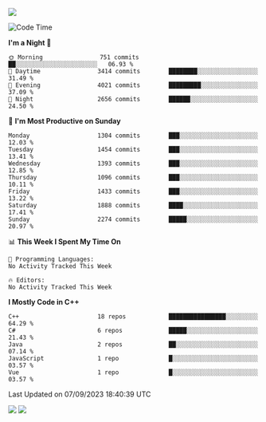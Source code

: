 ![](https://komarev.com/ghpvc/?username=lilpidgey&color=red)
<!--START_SECTION:waka-->
![Code Time](http://img.shields.io/badge/Code%20Time-1%2C491%20hrs%2018%20mins-blue)

**I'm a Night 🦉** 

```text
🌞 Morning                751 commits         ██░░░░░░░░░░░░░░░░░░░░░░░   06.93 % 
🌆 Daytime                3414 commits        ████████░░░░░░░░░░░░░░░░░   31.49 % 
🌃 Evening                4021 commits        █████████░░░░░░░░░░░░░░░░   37.09 % 
🌙 Night                  2656 commits        ██████░░░░░░░░░░░░░░░░░░░   24.50 % 
```
📅 **I'm Most Productive on Sunday** 

```text
Monday                   1304 commits        ███░░░░░░░░░░░░░░░░░░░░░░   12.03 % 
Tuesday                  1454 commits        ███░░░░░░░░░░░░░░░░░░░░░░   13.41 % 
Wednesday                1393 commits        ███░░░░░░░░░░░░░░░░░░░░░░   12.85 % 
Thursday                 1096 commits        ███░░░░░░░░░░░░░░░░░░░░░░   10.11 % 
Friday                   1433 commits        ███░░░░░░░░░░░░░░░░░░░░░░   13.22 % 
Saturday                 1888 commits        ████░░░░░░░░░░░░░░░░░░░░░   17.41 % 
Sunday                   2274 commits        █████░░░░░░░░░░░░░░░░░░░░   20.97 % 
```


📊 **This Week I Spent My Time On** 

```text
💬 Programming Languages: 
No Activity Tracked This Week

🔥 Editors: 
No Activity Tracked This Week
```

**I Mostly Code in C++** 

```text
C++                      18 repos            ████████████████░░░░░░░░░   64.29 % 
C#                       6 repos             █████░░░░░░░░░░░░░░░░░░░░   21.43 % 
Java                     2 repos             ██░░░░░░░░░░░░░░░░░░░░░░░   07.14 % 
JavaScript               1 repo              █░░░░░░░░░░░░░░░░░░░░░░░░   03.57 % 
Vue                      1 repo              █░░░░░░░░░░░░░░░░░░░░░░░░   03.57 % 
```




 Last Updated on 07/09/2023 18:40:39 UTC
<!--END_SECTION:waka-->
![](https://hit.yhype.me/github/profile?user_id=42968544)
![](https://komarev.com/ghpvc/?lilpidgey)
